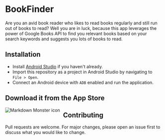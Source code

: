 # BookFinder
Are you an avid book reader who likes to read books regularly and still run out of books to read?
Well you are in luck, because this app leverages the power of Google Books API to find you relevant books based on your search keywords and suggests you lots of books to read.

## Installation
- Install [Android Studio](https://developer.android.com/studio) if you haven't already.
- Import this repository as a project in Android Studio by navigating to `File > Open`.
- Connect an Android device with `ADB` enabled and run the application.

## Download it from the App Store
[<img src="https://lh3.googleusercontent.com/cjsqrWQKJQp9RFO7-hJ9AfpKzbUb_Y84vXfjlP0iRHBvladwAfXih984olktDhPnFqyZ0nu9A5jvFwOEQPXzv7hr3ce3QVsLN8kQ2Ao=s0"
     alt="Markdown Monster icon"
     style="float: left; margin-right: 10px;" />](https://play.google.com/store/apps/details?id=com.nilotpal.bookfinder)
     
## Contributing
Pull requests are welcome. For major changes, please open an issue first to discuss what you would like to change.
